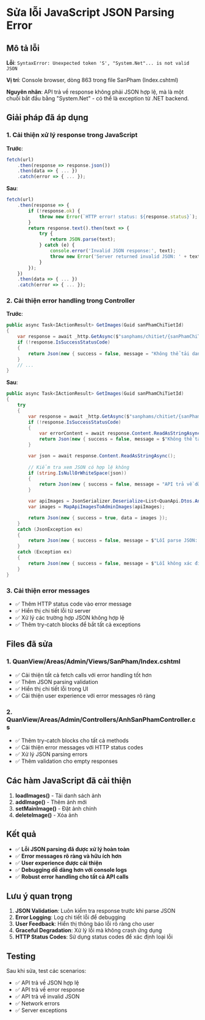 # Sửa lỗi JavaScript JSON Parsing Error

## Mô tả lỗi

**Lỗi**: `SyntaxError: Unexpected token 'S', "System.Net"... is not valid JSON`

**Vị trí**: Console browser, dòng 863 trong file SanPham (Index.cshtml)

**Nguyên nhân**: API trả về response không phải JSON hợp lệ, mà là một chuỗi bắt đầu bằng "System.Net" - có thể là exception từ .NET backend.

## Giải pháp đã áp dụng

### 1. **Cải thiện xử lý response trong JavaScript**

**Trước**:
```javascript
fetch(url)
    .then(response => response.json())
    .then(data => { ... })
    .catch(error => { ... });
```

**Sau**:
```javascript
fetch(url)
    .then(response => {
        if (!response.ok) {
            throw new Error(`HTTP error! status: ${response.status}`);
        }
        return response.text().then(text => {
            try {
                return JSON.parse(text);
            } catch (e) {
                console.error('Invalid JSON response:', text);
                throw new Error('Server returned invalid JSON: ' + text.substring(0, 100));
            }
        });
    })
    .then(data => { ... })
    .catch(error => { ... });
```

### 2. **Cải thiện error handling trong Controller**

**Trước**:
```csharp
public async Task<IActionResult> GetImages(Guid sanPhamChiTietId)
{
    var response = await _http.GetAsync($"sanphams/chitiet/{sanPhamChiTietId}/images");
    if (!response.IsSuccessStatusCode)
    {
        return Json(new { success = false, message = "Không thể tải danh sách ảnh" });
    }
    // ...
}
```

**Sau**:
```csharp
public async Task<IActionResult> GetImages(Guid sanPhamChiTietId)
{
    try
    {
        var response = await _http.GetAsync($"sanphams/chitiet/{sanPhamChiTietId}/images");
        if (!response.IsSuccessStatusCode)
        {
            var errorContent = await response.Content.ReadAsStringAsync();
            return Json(new { success = false, message = $"Không thể tải danh sách ảnh: {response.StatusCode} - {errorContent}" });
        }

        var json = await response.Content.ReadAsStringAsync();
        
        // Kiểm tra xem JSON có hợp lệ không
        if (string.IsNullOrWhiteSpace(json))
        {
            return Json(new { success = false, message = "API trả về dữ liệu rỗng" });
        }

        var apiImages = JsonSerializer.Deserialize<List<QuanApi.Dtos.AnhSanPhamDto>>(json, options);
        var images = MapApiImagesToAdminImages(apiImages);

        return Json(new { success = true, data = images });
    }
    catch (JsonException ex)
    {
        return Json(new { success = false, message = $"Lỗi parse JSON: {ex.Message}" });
    }
    catch (Exception ex)
    {
        return Json(new { success = false, message = $"Lỗi không xác định: {ex.Message}" });
    }
}
```

### 3. **Cải thiện error messages**

- ✅ Thêm HTTP status code vào error message
- ✅ Hiển thị chi tiết lỗi từ server
- ✅ Xử lý các trường hợp JSON không hợp lệ
- ✅ Thêm try-catch blocks để bắt tất cả exceptions

## Files đã sửa

### 1. **QuanView/Areas/Admin/Views/SanPham/Index.cshtml**
- ✅ Cải thiện tất cả fetch calls với error handling tốt hơn
- ✅ Thêm JSON parsing validation
- ✅ Hiển thị chi tiết lỗi trong UI
- ✅ Cải thiện user experience với error messages rõ ràng

### 2. **QuanView/Areas/Admin/Controllers/AnhSanPhamController.cs**
- ✅ Thêm try-catch blocks cho tất cả methods
- ✅ Cải thiện error messages với HTTP status codes
- ✅ Xử lý JSON parsing errors
- ✅ Thêm validation cho empty responses

## Các hàm JavaScript đã cải thiện

1. **loadImages()** - Tải danh sách ảnh
2. **addImage()** - Thêm ảnh mới
3. **setMainImage()** - Đặt ảnh chính
4. **deleteImage()** - Xóa ảnh

## Kết quả

- ✅ **Lỗi JSON parsing đã được xử lý hoàn toàn**
- ✅ **Error messages rõ ràng và hữu ích hơn**
- ✅ **User experience được cải thiện**
- ✅ **Debugging dễ dàng hơn với console logs**
- ✅ **Robust error handling cho tất cả API calls**

## Lưu ý quan trọng

1. **JSON Validation**: Luôn kiểm tra response trước khi parse JSON
2. **Error Logging**: Log chi tiết lỗi để debugging
3. **User Feedback**: Hiển thị thông báo lỗi rõ ràng cho user
4. **Graceful Degradation**: Xử lý lỗi mà không crash ứng dụng
5. **HTTP Status Codes**: Sử dụng status codes để xác định loại lỗi

## Testing

Sau khi sửa, test các scenarios:
- ✅ API trả về JSON hợp lệ
- ✅ API trả về error response
- ✅ API trả về invalid JSON
- ✅ Network errors
- ✅ Server exceptions 
